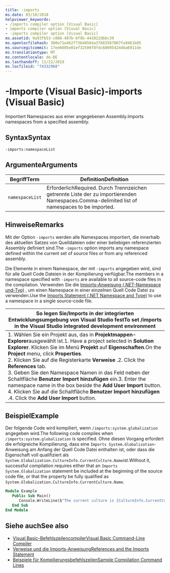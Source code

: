 ```yaml
---
title: -imports
ms.date: 03/10/2018
helpviewer_keywords:
- /imports compiler option [Visual Basic]
- imports compiler option [Visual Basic]
- -imports compiler option [Visual Basic]
ms.assetid: 9a93fb53-c080-497b-bf9b-441022dbbc39
ms.openlocfilehash: 380e71e462f736d4564a37b83567007fa9461b05
ms.sourcegitcommit: 17ee6605e01ef32506f8fdc686954244ba6911de
ms.translationtype: MT
ms.contentlocale: de-DE
ms.lasthandoff: 11/22/2019
ms.locfileid: "74332968"
---
```

# <a name="-imports-visual-basic"></a><span data-ttu-id="c0d82-102">-Importe (Visual Basic)</span><span class="sxs-lookup"><span data-stu-id="c0d82-102">-imports (Visual Basic)</span></span>
<span data-ttu-id="c0d82-103">Importiert Namespaces aus einer angegebenen Assembly.</span><span class="sxs-lookup"><span data-stu-id="c0d82-103">Imports namespaces from a specified assembly.</span></span>  
  
## <a name="syntax"></a><span data-ttu-id="c0d82-104">Syntax</span><span class="sxs-lookup"><span data-stu-id="c0d82-104">Syntax</span></span>  
  
```console  
-imports:namespaceList  
```  
  
## <a name="arguments"></a><span data-ttu-id="c0d82-105">Argumente</span><span class="sxs-lookup"><span data-stu-id="c0d82-105">Arguments</span></span>  
  
|<span data-ttu-id="c0d82-106">Begriff</span><span class="sxs-lookup"><span data-stu-id="c0d82-106">Term</span></span>|<span data-ttu-id="c0d82-107">Definition</span><span class="sxs-lookup"><span data-stu-id="c0d82-107">Definition</span></span>|  
|---|---|  
|`namespaceList`|<span data-ttu-id="c0d82-108">Erforderlich</span><span class="sxs-lookup"><span data-stu-id="c0d82-108">Required.</span></span> <span data-ttu-id="c0d82-109">Durch Trennzeichen getrennte Liste der zu importierenden Namespaces.</span><span class="sxs-lookup"><span data-stu-id="c0d82-109">Comma-delimited list of namespaces to be imported.</span></span>|  
  
## <a name="remarks"></a><span data-ttu-id="c0d82-110">Hinweise</span><span class="sxs-lookup"><span data-stu-id="c0d82-110">Remarks</span></span>  
 <span data-ttu-id="c0d82-111">Mit der Option `-imports` werden alle Namespaces importiert, die innerhalb des aktuellen Satzes von Quelldateien oder einer beliebigen referenzierten Assembly definiert sind.</span><span class="sxs-lookup"><span data-stu-id="c0d82-111">The `-imports` option imports any namespace defined within the current set of source files or from any referenced assembly.</span></span>  
  
 <span data-ttu-id="c0d82-112">Die Elemente in einem Namespace, der mit `-imports` angegeben wird, sind für alle Quell Code Dateien in der Kompilierung verfügbar.</span><span class="sxs-lookup"><span data-stu-id="c0d82-112">The members in a namespace specified with `-imports` are available to all source-code files in the compilation.</span></span> <span data-ttu-id="c0d82-113">Verwenden Sie die [Imports-Anweisung (.NET-Namespace und-Typ)](../../../visual-basic/language-reference/statements/imports-statement-net-namespace-and-type.md) , um einen Namespace in einer einzelnen Quell Code Datei zu verwenden.</span><span class="sxs-lookup"><span data-stu-id="c0d82-113">Use the [Imports Statement (.NET Namespace and Type)](../../../visual-basic/language-reference/statements/imports-statement-net-namespace-and-type.md) to use a namespace in a single source-code file.</span></span>  
  
|<span data-ttu-id="c0d82-114">So legen Sie/Imports in der integrierten Entwicklungsumgebung von Visual Studio fest</span><span class="sxs-lookup"><span data-stu-id="c0d82-114">To set /imports in the Visual Studio integrated development environment</span></span>|  
|---|  
|<span data-ttu-id="c0d82-115">1. Wählen Sie ein Projekt aus, das in **Projektmappen-Explorer**ausgewählt ist.</span><span class="sxs-lookup"><span data-stu-id="c0d82-115">1.  Have a project selected in **Solution Explorer**.</span></span> <span data-ttu-id="c0d82-116">Klicken Sie im Menü **Projekt** auf **Eigenschaften**.</span><span class="sxs-lookup"><span data-stu-id="c0d82-116">On the **Project** menu, click **Properties**.</span></span> <br /><span data-ttu-id="c0d82-117">2. Klicken Sie auf die Registerkarte **Verweise** .</span><span class="sxs-lookup"><span data-stu-id="c0d82-117">2.  Click the **References** tab.</span></span><br /><span data-ttu-id="c0d82-118">3. Geben Sie den Namespace Namen in das Feld neben der Schaltfläche **Benutzer Import hinzufügen** ein.</span><span class="sxs-lookup"><span data-stu-id="c0d82-118">3.  Enter the namespace name in the box beside the **Add User Import** button.</span></span><br /><span data-ttu-id="c0d82-119">4. Klicken Sie auf die Schaltfläche **Benutzer Import hinzufügen** .</span><span class="sxs-lookup"><span data-stu-id="c0d82-119">4.  Click the **Add User Import** button.</span></span>|  
  
## <a name="example"></a><span data-ttu-id="c0d82-120">Beispiel</span><span class="sxs-lookup"><span data-stu-id="c0d82-120">Example</span></span>  
 <span data-ttu-id="c0d82-121">Der folgende Code wird kompiliert, wenn `/imports:system.globalization` angegeben wird.</span><span class="sxs-lookup"><span data-stu-id="c0d82-121">The following code compiles when `/imports:system.globalization` is specified.</span></span> <span data-ttu-id="c0d82-122">Ohne diesen Vorgang erfordert die erfolgreiche Kompilierung, dass eine `Imports System.Globalization`-Anweisung am Anfang der Quell Code Datei enthalten ist, oder dass die Eigenschaft voll qualifiziert als `System.Globalization.CultureInfo.CurrentCulture.Name`ist.</span><span class="sxs-lookup"><span data-stu-id="c0d82-122">Without it, successful compilation requires either that an `Imports System.Globalization` statement be included at the beginning of the source code file, or that the property be fully qualified as `System.Globalization.CultureInfo.CurrentCulture.Name`.</span></span>

```vb
Module Example
   Public Sub Main()
      Console.WriteLine($"The current culture is {CultureInfo.CurrentCulture.Name}")
   End Sub
End Module
```

## <a name="see-also"></a><span data-ttu-id="c0d82-123">Siehe auch</span><span class="sxs-lookup"><span data-stu-id="c0d82-123">See also</span></span>

- [<span data-ttu-id="c0d82-124">Visual Basic-Befehlszeilencompiler</span><span class="sxs-lookup"><span data-stu-id="c0d82-124">Visual Basic Command-Line Compiler</span></span>](../../../visual-basic/reference/command-line-compiler/index.md)
- [<span data-ttu-id="c0d82-125">Verweise und die Imports-Anweisung</span><span class="sxs-lookup"><span data-stu-id="c0d82-125">References and the Imports Statement</span></span>](../../../visual-basic/programming-guide/program-structure/references-and-the-imports-statement.md)
- [<span data-ttu-id="c0d82-126">Beispiele für Kompilierungsbefehlszeilen</span><span class="sxs-lookup"><span data-stu-id="c0d82-126">Sample Compilation Command Lines</span></span>](../../../visual-basic/reference/command-line-compiler/sample-compilation-command-lines.md)
